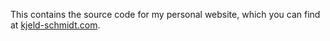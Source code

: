 This contains the source code for my personal website, which you can find at [kjeld-schmidt.com](https://kjeld-schmidt.com).
